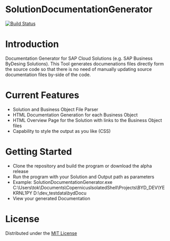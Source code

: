 SolutionDocumentationGenerator
============
[![Build Status](https://travis-ci.org/Rugosh/SolutionDocumentationGenerator.svg?branch=master)](https://travis-ci.org/Rugosh/SolutionDocumentationGenerator)

# Introduction
Documentation Generator for SAP Cloud Solutions (e.g. SAP Business ByDesing Solutions).
This Tool generates documenations files directly form the source code so that there is no need of manually updating source documentation files by-side of the code.


# Current Features
- Solution and Business Object File Parser
- HTML Documentation Generation for each Business Object
- HTML Overview Page for the Solution with links to the Business Object files
- Capability to style the output as you like (CSS)

# Getting Started
- Clone the repository and build the program or download the alpha release
- Run the program with your Solution and Output path as parameters
- Example: SolutionDocumentationGenerator.exe C:\Users\tok\Documents\CopernicusIsolatedShell\Projects\BYD_DEV\YEKRNL1PY D:\dev\_testdata\bydDocu
- View your generated Documentation

# License
Distributed under the [MIT License](LICENSE)